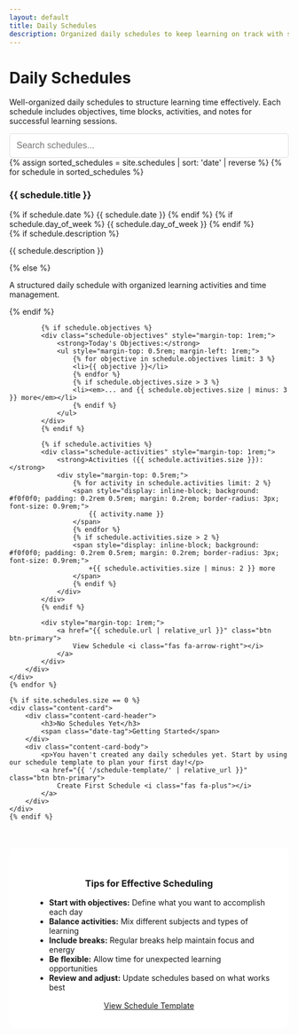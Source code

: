 ```yaml
---
layout: default
title: Daily Schedules
description: Organized daily schedules to keep learning on track with structured time management
---
```


<div class="page-header">
    <h1><i class="fas fa-calendar-alt"></i> Daily Schedules</h1>
    <p>Well-organized daily schedules to structure learning time effectively. Each schedule includes objectives, time blocks, activities, and notes for successful learning sessions.</p>
</div>

<div class="search-filter-section">
    <div class="search-box">
        <input type="text" id="search-input" placeholder="Search schedules..." style="width: 100%; padding: 0.75rem; border: 1px solid #ddd; border-radius: 5px; font-size: 1rem;">
    </div>
</div>

<div class="content-grid">
    {% assign sorted_schedules = site.schedules | sort: 'date' | reverse %}
    {% for schedule in sorted_schedules %}
    <div class="content-card">
        <div class="content-card-header">
            <h3>{{ schedule.title }}</h3>
            <div class="schedule-meta">
                {% if schedule.date %}
                <span class="date-tag"><i class="fas fa-calendar"></i> {{ schedule.date }}</span>
                {% endif %}
                {% if schedule.day_of_week %}
                <span class="day-tag">{{ schedule.day_of_week }}</span>
                {% endif %}
            </div>
        </div>
        <div class="content-card-body">
            {% if schedule.description %}
            <p>{{ schedule.description }}</p>
            {% else %}
            <p>A structured daily schedule with organized learning activities and time management.</p>
            {% endif %}
            
            {% if schedule.objectives %}
            <div class="schedule-objectives" style="margin-top: 1rem;">
                <strong>Today's Objectives:</strong>
                <ul style="margin-top: 0.5rem; margin-left: 1rem;">
                    {% for objective in schedule.objectives limit: 3 %}
                    <li>{{ objective }}</li>
                    {% endfor %}
                    {% if schedule.objectives.size > 3 %}
                    <li><em>... and {{ schedule.objectives.size | minus: 3 }} more</em></li>
                    {% endif %}
                </ul>
            </div>
            {% endif %}
            
            {% if schedule.activities %}
            <div class="schedule-activities" style="margin-top: 1rem;">
                <strong>Activities ({{ schedule.activities.size }}):</strong>
                <div style="margin-top: 0.5rem;">
                    {% for activity in schedule.activities limit: 2 %}
                    <span style="display: inline-block; background: #f0f0f0; padding: 0.2rem 0.5rem; margin: 0.2rem; border-radius: 3px; font-size: 0.9rem;">
                        {{ activity.name }}
                    </span>
                    {% endfor %}
                    {% if schedule.activities.size > 2 %}
                    <span style="display: inline-block; background: #f0f0f0; padding: 0.2rem 0.5rem; margin: 0.2rem; border-radius: 3px; font-size: 0.9rem;">
                        +{{ schedule.activities.size | minus: 2 }} more
                    </span>
                    {% endif %}
                </div>
            </div>
            {% endif %}
            
            <div style="margin-top: 1rem;">
                <a href="{{ schedule.url | relative_url }}" class="btn btn-primary">
                    View Schedule <i class="fas fa-arrow-right"></i>
                </a>
            </div>
        </div>
    </div>
    {% endfor %}
    
    {% if site.schedules.size == 0 %}
    <div class="content-card">
        <div class="content-card-header">
            <h3>No Schedules Yet</h3>
            <span class="date-tag">Getting Started</span>
        </div>
        <div class="content-card-body">
            <p>You haven't created any daily schedules yet. Start by using our schedule template to plan your first day!</p>
            <a href="{{ '/schedule-template/' | relative_url }}" class="btn btn-primary">
                Create First Schedule <i class="fas fa-plus"></i>
            </a>
        </div>
    </div>
    {% endif %}
</div>

<div class="page-footer" style="margin-top: 3rem; text-align: center; padding: 2rem; background: white; border-radius: 10px;">
    <h3><i class="fas fa-clock"></i> Tips for Effective Scheduling</h3>
    <div style="text-align: left; max-width: 600px; margin: 1rem auto;">
        <ul style="margin-left: 1rem;">
            <li><strong>Start with objectives:</strong> Define what you want to accomplish each day</li>
            <li><strong>Balance activities:</strong> Mix different subjects and types of learning</li>
            <li><strong>Include breaks:</strong> Regular breaks help maintain focus and energy</li>
            <li><strong>Be flexible:</strong> Allow time for unexpected learning opportunities</li>
            <li><strong>Review and adjust:</strong> Update schedules based on what works best</li>
        </ul>
    </div>
    <a href="{{ '/schedule-template/' | relative_url }}" class="btn btn-secondary">
        <i class="fas fa-file-alt"></i> View Schedule Template
    </a>
</div>